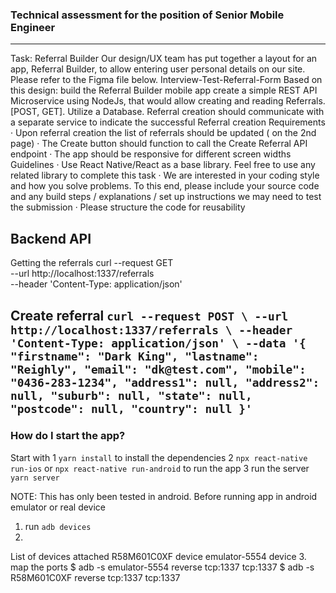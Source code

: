 
### Technical assessment for the position of Senior Mobile Engineer
----
Task: Referral Builder
Our design/UX team has put together a layout for an app, Referral Builder, to allow entering user personal details on our site. Please
refer to the Figma file below.
Interview-Test-Referral-Form
Based on this design:
build the Referral Builder mobile app
create a simple REST API Microservice using NodeJs, that would allow creating and reading Referrals.[POST, GET]. Utilize a
Database.
Referral creation should communicate with a separate service to indicate the successful Referral creation
Requirements
· Upon referral creation the list of referrals should be updated ( on the 2nd page)
· The Create button should function to call the Create Referral API endpoint
· The app should be responsive for different screen widths
Guidelines
· Use React Native/React as a base library. Feel free to use any related library to complete this task
· We are interested in your coding style and how you solve problems. To this end, please include your source code and any build
steps / explanations / set up instructions we may need to test the submission
· Please structure the code for reusability


Backend API
----
Getting the referrals
curl --request GET \
  --url http://localhost:1337/referrals \
  --header 'Content-Type: application/json'

Create referral
`curl --request POST \
  --url http://localhost:1337/referrals \
  --header 'Content-Type: application/json' \
  --data '{
		"firstname": "Dark King",
		"lastname": "Reighly",
		"email": "dk@test.com",
		"mobile": "0436-283-1234",
		"address1": null,
		"address2": null,
		"suburb": null,
		"state": null,
		"postcode": null,
		"country": null
	}'`
----

### How do I start the app?

Start with 
1 `yarn install` to install the dependencies
2 `npx react-native run-ios` or `npx react-native run-android` to run the app
3 run the server `yarn server`

NOTE: This has only been tested in android.
Before running app in android emulator or real device
1. run `adb devices`
2. 
List of devices attached
R58M601C0XF     device
emulator-5554   device
3. map the ports
$ adb -s emulator-5554 reverse tcp:1337 tcp:1337
$ adb -s R58M601C0XF reverse tcp:1337 tcp:1337 
